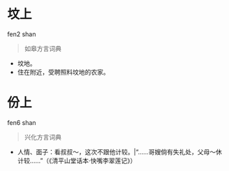 # 坟上
fen2 shan
> 如皋方言词典
- 坟地。
- 住在附近，受聘照料坟地的农家。

# 份上
fen6 shan
> 兴化方言词典
- 人情、面子：看叔叔～，这次不跟他计较。|“……哥嫂倘有失礼处，父母～休计较……”（《清平山堂话本·快嘴李翠莲记》）
